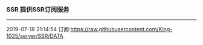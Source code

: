 ### SSR 提供SSR订阅服务
---
2019-07-18 21:14:54 订阅:https://raw.githubusercontent.com/King-1025/server/SSR/DATA
